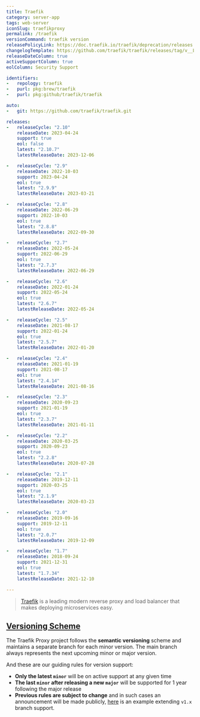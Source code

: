 ```yaml
---
title: Traefik
category: server-app
tags: web-server
iconSlug: traefikproxy
permalink: /traefik
versionCommand: traefik version
releasePolicyLink: https://doc.traefik.io/traefik/deprecation/releases
changelogTemplate: https://github.com/traefik/traefik/releases/tag/v__LATEST__
releaseDateColumn: true
activeSupportColumn: true
eolColumn: Security Support

identifiers:
-   repology: traefik
-   purl: pkg:brew/traefik
-   purl: pkg:github/traefik/traefik

auto:
-   git: https://github.com/traefik/traefik.git

releases:
-   releaseCycle: "2.10"
    releaseDate: 2023-04-24
    support: true
    eol: false
    latest: "2.10.7"
    latestReleaseDate: 2023-12-06

-   releaseCycle: "2.9"
    releaseDate: 2022-10-03
    support: 2023-04-24
    eol: true
    latest: "2.9.9"
    latestReleaseDate: 2023-03-21

-   releaseCycle: "2.8"
    releaseDate: 2022-06-29
    support: 2022-10-03
    eol: true
    latest: "2.8.8"
    latestReleaseDate: 2022-09-30

-   releaseCycle: "2.7"
    releaseDate: 2022-05-24
    support: 2022-06-29
    eol: true
    latest: "2.7.3"
    latestReleaseDate: 2022-06-29

-   releaseCycle: "2.6"
    releaseDate: 2022-01-24
    support: 2022-05-24
    eol: true
    latest: "2.6.7"
    latestReleaseDate: 2022-05-24

-   releaseCycle: "2.5"
    releaseDate: 2021-08-17
    support: 2022-01-24
    eol: true
    latest: "2.5.7"
    latestReleaseDate: 2022-01-20

-   releaseCycle: "2.4"
    releaseDate: 2021-01-19
    support: 2021-08-17
    eol: true
    latest: "2.4.14"
    latestReleaseDate: 2021-08-16

-   releaseCycle: "2.3"
    releaseDate: 2020-09-23
    support: 2021-01-19
    eol: true
    latest: "2.3.7"
    latestReleaseDate: 2021-01-11

-   releaseCycle: "2.2"
    releaseDate: 2020-03-25
    support: 2020-09-23
    eol: true
    latest: "2.2.8"
    latestReleaseDate: 2020-07-28

-   releaseCycle: "2.1"
    releaseDate: 2019-12-11
    support: 2020-03-25
    eol: true
    latest: "2.1.9"
    latestReleaseDate: 2020-03-23

-   releaseCycle: "2.0"
    releaseDate: 2019-09-16
    support: 2019-12-11
    eol: true
    latest: "2.0.7"
    latestReleaseDate: 2019-12-09

-   releaseCycle: "1.7"
    releaseDate: 2018-09-24
    support: 2021-12-31
    eol: true
    latest: "1.7.34"
    latestReleaseDate: 2021-12-10

---
```


> [Traefik](https://traefik.io/traefik/) is a leading modern reverse proxy and load balancer that makes deploying microservices easy.

## [Versioning Scheme](https://doc.traefik.io/traefik/deprecation/releases/#versioning-scheme)

The Traefik Proxy project follows the **semantic versioning** scheme and maintains a separate branch for each minor version. The main branch always represents the next upcoming minor or major version.

And these are our guiding rules for version support:

- **Only the latest `minor`** will be on active support at any given time
- **The last `minor` after releasing a new `major`** will be supported for 1 year following the major release
- **Previous rules are subject to change** and in such cases an announcement will be made publicly, [here](https://traefik.io/blog/traefik-2-1-in-the-wild/) is an example extending `v1.x` branch support.